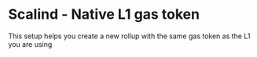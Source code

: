 # Scalind - Native L1 gas token

This setup helps you create a new rollup with the same gas token as the L1 you are using

